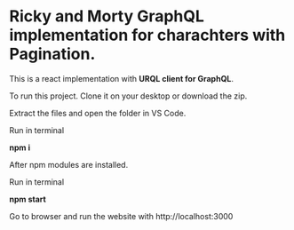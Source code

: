 # Ricky and Morty GraphQL implementation for charachters with Pagination.

This is a react implementation with **URQL client for GraphQL**.

To run this project. Clone it on your desktop or download the zip.

Extract the files and open the folder in VS Code.

Run in terminal

**npm i**

After npm modules are installed.

Run in terminal

**npm start**

Go to browser and run the website with http://localhost:3000
